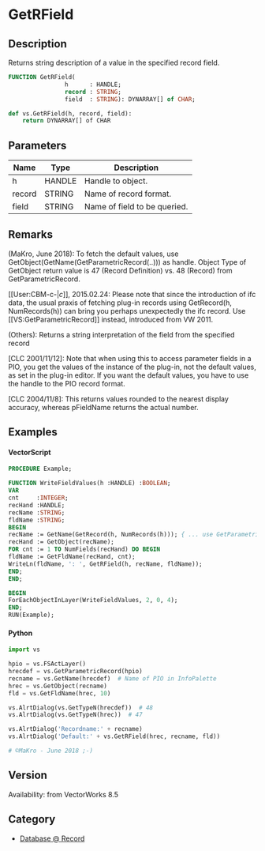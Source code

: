 # GetRField

## Description
Returns string description of a value in the specified record field.

```pascal
FUNCTION GetRField(
				h      : HANDLE;
				record : STRING;
				field  : STRING): DYNARRAY[] of CHAR;
```

```python
def vs.GetRField(h, record, field):
    return DYNARRAY[] of CHAR
```

## Parameters
|Name|Type|Description|
|---|---|---|
|h|HANDLE|Handle to object.|
|record|STRING|Name of record format.|
|field|STRING|Name of field to be queried.|

## Remarks
(MaKro, June 2018):
To fetch the default values, use GetObject(GetName(GetParametricRecord(..))) as handle.
Object Type of GetObject return value is 47 (Record Definition) vs. 48 (Record) from GetParametricRecord.

[[User:CBM-c-|_c_]], 2015.02.24:
Please note that since the introduction of ifc data, the usual praxis of fetching plug-in records using 
 GetRecord(h, NumRecords(h))
can bring you perhaps unexpectedly the ifc record. Use [[VS:GetParametricRecord]] instead, introduced from VW 2011.

(Others): 
Returns a string interpretation of the field from the specified record

[CLC 2001/11/12]: Note that when using this to access parameter fields in a PIO, you get the values of the instance of the plug-in, not the default values, as set in the plug-in editor. If you want the default values, you have to use the handle to the PIO record format.

[CLC 2004/11/8]: This returns values rounded to the nearest display accuracy, whereas pFieldName returns the actual number.

## Examples
#### VectorScript ####
```pascal
PROCEDURE Example;

FUNCTION WriteFieldValues(h :HANDLE) :BOOLEAN;
VAR
cnt     :INTEGER;
recHand :HANDLE;
recName :STRING;
fldName :STRING;
BEGIN
recName := GetName(GetRecord(h, NumRecords(h))); { ... use GetParametricRecord(h) instead }
recHand := GetObject(recName);
FOR cnt := 1 TO NumFields(recHand) DO BEGIN
fldName := GetFldName(recHand, cnt);
WriteLn(fldName, ': ', GetRField(h, recName, fldName));
END;
END;

BEGIN
ForEachObjectInLayer(WriteFieldValues, 2, 0, 4);
END;
RUN(Example);
```
#### Python ####
```python
import vs

hpio = vs.FSActLayer()
hrecdef = vs.GetParametricRecord(hpio)
recname = vs.GetName(hrecdef)  # Name of PIO in InfoPalette
hrec = vs.GetObject(recname)
fld = vs.GetFldName(hrec, 10)

vs.AlrtDialog(vs.GetTypeN(hrecdef))  # 48
vs.AlrtDialog(vs.GetTypeN(hrec))  # 47

vs.AlrtDialog('Recordname:' + recname)
vs.AlrtDialog('Default:' + vs.GetRField(hrec, recname, fld))

# ©MaKro - June 2018 ;-)
```

## Version
Availability: from VectorWorks 8.5

## Category
* [Database @ Record](../Categories/Database%20-%20Record.md)
